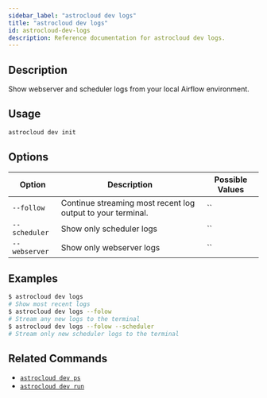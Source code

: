 ```yaml
---
sidebar_label: "astrocloud dev logs"
title: "astrocloud dev logs"
id: astrocloud-dev-logs
description: Reference documentation for astrocloud dev logs.
---
```


## Description

Show webserver and scheduler logs from your local Airflow environment.

## Usage

```sh
astrocloud dev init
```

## Options

| Option              | Description                                                                                                        | Possible Values             |
| ------------------- | ------------------------------------------------------------------------------------------------------------------ | --------------------------- |
| `--follow` | Continue streaming most recent log output to your terminal. | ``|
| `--scheduler`            | Show only scheduler logs                                                                                  | ``                  |
| `--webserver`            | Show only webserver logs                                                                                  | ``                 |


## Examples

```sh
$ astrocloud dev logs
# Show most recent logs
$ astrocloud dev logs --folow
# Stream any new logs to the terminal
$ astrocloud dev logs --folow --scheduler
# Stream only new scheduler logs to the terminal
```

## Related Commands

- [`astrocloud dev ps`](cli-reference/astrocloud-dev-ps.md)
- [`astrocloud dev run`](cli-reference/astrocloud-dev-run.md)
